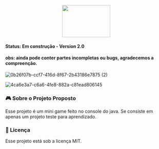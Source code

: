 
<p align="center">
  <img width="150" height="100" src="https://image.flaticon.com/icons/svg/226/226777.svg">  
</p>   

#### Status: Em construção - Version 2.0
  
#### obs: ainda pode conter partes incompletas ou bugs, agradecemos a compreenção.

![0b26f07b-ccf7-416d-8f67-2b43186e7875 (2)](https://user-images.githubusercontent.com/56616755/67612729-a0a95200-f77b-11e9-99ac-79419dbf35f3.jpg)

![4ca6e3a7-c6a6-4fe8-882a-c81ead806145](https://user-images.githubusercontent.com/56616755/67627818-eaf10880-f839-11e9-8281-609133ee7383.jpg)


### :video_game: Sobre o Projeto Proposto
Esse projeto é um mini game feito no console do java. Se consiste em apenas um projeto teste para aprendizado.


### 📝 Licença
Esse projeto está sob a licença MIT.
